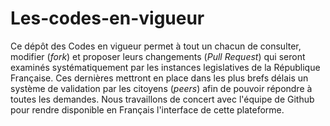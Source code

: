 Les-codes-en-vigueur
====================

Ce dépôt des Codes en vigueur permet à tout un chacun de consulter, modifier (_fork_) et proposer leurs changements (_Pull Request_) qui seront examinés systématiquement par les instances legislatives de la République Française. Ces dernières mettront en place dans les plus brefs délais un système de validation par les citoyens (_peers_) afin de pouvoir répondre à toutes les demandes. Nous travaillons de concert avec l'équipe de Github pour rendre disponible en Français l'interface de cette plateforme.